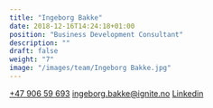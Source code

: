 ```yaml
---
title: "Ingeborg Bakke"
date: 2018-12-16T14:24:18+01:00
position: "Business Development Consultant​"
description: ""
draft: false
weight: "7"
image: "/images/team/Ingeborg Bakke.jpg"
---
```


<a class="phoneto" href="tel:+47 906 59 693"><i class="fas fa-phone"></i>+47 906 59 693</a>
<a class="mailto" href="mailto:ingeborg.bakke@ignite.no"><i class="fas fa-envelope"></i></i>ingeborg.bakke@ignite.no</a>
<a class="mailto" target="_blank" href="https://www.linkedin.com/in/ingeborg-bakke-75bb44174/"><i class="fab fa-linkedin-in"></i>Linkedin</a>